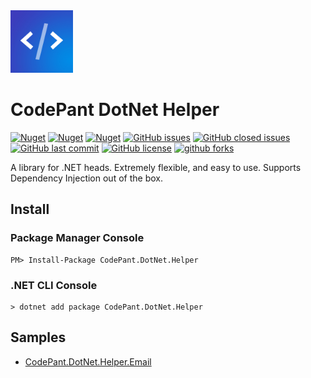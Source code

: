 <img src="https://raw.githubusercontent.com/codepant-codes/codepant-dot-net-helper/main/images/CodePantLogo.jpg" width="100" height="100" />

# CodePant DotNet Helper
[![Nuget](https://img.shields.io/nuget/v/CodePant.DotNet.Helper)](https://www.nuget.org/packages/CodePant.DotNet.Helper)
[![Nuget](https://img.shields.io/nuget/vpre/CodePant.DotNet.Helper)](https://www.nuget.org/packages/CodePant.DotNet.Helper)
[![Nuget](https://img.shields.io/nuget/dt/CodePant.DotNet.Helper)](https://www.nuget.org/packages/CodePant.DotNet.Helper)
[![GitHub issues](https://img.shields.io/github/issues/codepant-codes/codepant-dot-net-helper)](https://github.com/codepant-codes/codepant-dot-net-helper/issues)
[![GitHub closed issues](https://img.shields.io/github/issues-closed/codepant-codes/codepant-dot-net-helper)](https://github.com/codepant-codes/codepant-dot-net-helper/issues?q=is%3Aissue+is%3Aclosed)
[![GitHub last commit](https://img.shields.io/github/last-commit/codepant-codes/codepant-dot-net-helper)](https://github.com/codepant-codes/codepant-dot-net-helper/commits/main)
[![GitHub license](https://img.shields.io/github/license/codepant-codes/codepant-dot-net-helper)](https://github.com/codepant-codes/codepant-dot-net-helper/blob/main/LICENSE)
[![github forks](https://img.shields.io/github/forks/codepant-codes/codepant-dot-net-helper)](https://github.com/codepant-codes/codepant-dot-net-helper/fork)


A library for .NET heads.
Extremely flexible, and easy to use.
Supports Dependency Injection out of the box.

## Install

### Package Manager Console

```
PM> Install-Package CodePant.DotNet.Helper
```

### .NET CLI Console

```
> dotnet add package CodePant.DotNet.Helper
```


## Samples

- [CodePant.DotNet.Helper.Email](https://github.com/codepant-codes/codepant-dot-net-helper/tree/main/samples/CodePant.DotNet.Helper.Email)


